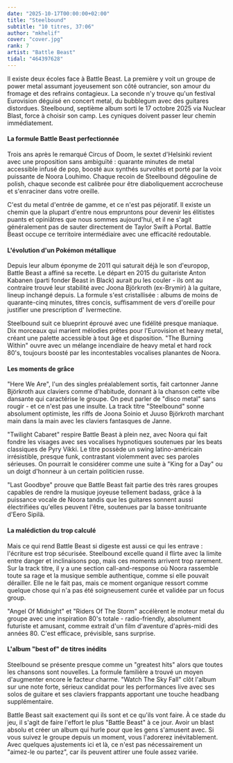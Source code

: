 ```yaml
---
date: "2025-10-17T00:00:00+02:00"
title: "Steelbound"
subtitle: "10 titres, 37:06"
author: "mkhelif"
cover: "cover.jpg"
rank: 7
artist: "Battle Beast"
tidal: "464397628"
---
```


Il existe deux écoles face à Battle Beast. La première y voit un groupe de power metal assumant joyeusement son côté
outrancier, son amour du fromage et des refrains contagieux. La seconde n'y trouve qu'un festival Eurovision déguisé en
concert metal, du bubblegum avec des guitares distordues. Steelbound, septième album sorti le 17 octobre 2025 via
Nuclear Blast, force à choisir son camp. Les cyniques doivent passer leur chemin immédiatement.

#### La formule Battle Beast perfectionnée

Trois ans après le remarqué Circus of Doom, le sextet d'Helsinki revient avec une proposition sans ambiguïté : quarante
minutes de metal accessible infusé de pop, boosté aux synthés survoltés et porté par la voix puissante de Noora Louhimo.
Chaque recoin de Steelbound dégouline de polish, chaque seconde est calibrée pour être diaboliquement accrocheuse et
s'enraciner dans votre oreille.

C'est du metal d'entrée de gamme, et ce n'est pas péjoratif. Il existe un chemin que la plupart d'entre nous empruntons
pour devenir les élitistes puants et opiniâtres que nous sommes aujourd'hui, et il ne s'agit généralement pas de sauter
directement de Taylor Swift à Portal. Battle Beast occupe ce territoire intermédiaire avec une efficacité redoutable.

#### L'évolution d'un Pokémon métallique

Depuis leur album éponyme de 2011 qui saturait déjà le son d'europop, Battle Beast a affiné sa recette. Le départ en
2015 du guitariste Anton Kabanen (parti fonder Beast in Black) aurait pu les couler - ils ont au contraire trouvé leur
stabilité avec Joona Björkroth (ex-Brymir) à la guitare, lineup inchangé depuis. La formule s'est cristallisée : albums
de moins de quarante-cinq minutes, titres concis, suffisamment de vers d'oreille pour justifier une prescription d'
Ivermectine.

Steelbound suit ce blueprint éprouvé avec une fidélité presque maniaque. Dix morceaux qui marient mélodies prêtes pour
l'Eurovision et heavy metal, créant une palette accessible à tout âge et disposition. "The Burning Within" ouvre avec un
mélange incendiaire de heavy metal et hard rock 80's, toujours boosté par les incontestables vocalises planantes de
Noora.

#### Les moments de grâce

"Here We Are", l'un des singles préalablement sortis, fait cartonner Janne Björkroth aux claviers comme d'habitude,
donnant à la chanson cette vibe dansante qui caractérise le groupe. On peut parler de "disco metal" sans rougir - et ce
n'est pas une insulte. La track titre "Steelbound" sonne absolument optimiste, les riffs de Joona Soinio et Juuso
Björkroth marchant main dans la main avec les claviers fantasques de Janne.

"Twilight Cabaret" respire Battle Beast à plein nez, avec Noora qui fait fondre les visages avec ses vocalises
hypnotiques soutenues par les beats classiques de Pyry Vikki. Le titre possède un swing latino-américain irrésistible,
presque funk, contrastant violemment avec ses paroles sérieuses. On pourrait le considérer comme une suite à "King for a
Day" ou un doigt d'honneur à un certain politicien russe.

"Last Goodbye" prouve que Battle Beast fait partie des très rares groupes capables de rendre la musique joyeuse
tellement badass, grâce à la puissance vocale de Noora tandis que les guitares sonnent aussi électrifiées qu'elles
peuvent l'être, soutenues par la basse tonitruante d'Eero Sipilä.

#### La malédiction du trop calculé

Mais ce qui rend Battle Beast si digeste est aussi ce qui les entrave : l'écriture est trop sécurisée. Steelbound
excelle quand il flirte avec la limite entre danger et inclinaisons pop, mais ces moments arrivent trop rarement. Sur la
track titre, il y a une section call-and-response où Noora rassemble toute sa rage et la musique semble authentique,
comme si elle pouvait dérailler. Elle ne le fait pas, mais ce moment organique ressort comme quelque chose qui n'a pas
été soigneusement curée et validée par un focus group.

"Angel Of Midnight" et "Riders Of The Storm" accélèrent le moteur metal du groupe avec une inspiration 80's totale -
radio-friendly, absolument futuriste et amusant, comme extrait d'un film d'aventure d'après-midi des années 80. C'est
efficace, prévisible, sans surprise.

#### L'album "best of" de titres inédits

Steelbound se présente presque comme un "greatest hits" alors que toutes les chansons sont nouvelles. La formule
familière a trouvé un moyen d'augmenter encore le facteur charme. "Watch The Sky Fall" clôt l'album sur une note forte,
sérieux candidat pour les performances live avec ses solos de guitare et ses claviers frappants apportant une touche
headbang supplémentaire.

Battle Beast sait exactement qui ils sont et ce qu'ils vont faire. À ce stade du jeu, il s'agit de faire l'effort le
plus "Battle Beast" à ce jour. Avoir un blast absolu et créer un album qui hurle pour que les gens s'amusent avec. Si
vous suivez le groupe depuis un moment, vous l'adorerez inévitablement. Avec quelques ajustements ici et là, ce n'est
pas nécessairement un "aimez-le ou partez", car ils peuvent attirer une foule assez variée.
